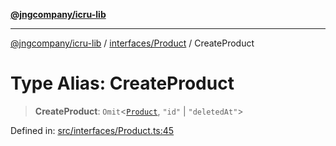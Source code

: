 [**@jngcompany/icru-lib**](../../../README.md)

***

[@jngcompany/icru-lib](../../../README.md) / [interfaces/Product](../README.md) / CreateProduct

# Type Alias: CreateProduct

> **CreateProduct**: `Omit`\<[`Product`](../interfaces/Product.md), `"id"` \| `"deletedAt"`\>

Defined in: [src/interfaces/Product.ts:45](https://github.com/jngcompany/icru-lib/blob/d3a4d9c24074b22f396121b6f6d7c5106c66ae75/src/interfaces/Product.ts#L45)
